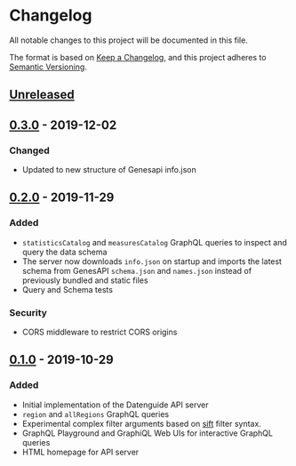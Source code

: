 # Changelog
All notable changes to this project will be documented in this file.

The format is based on [Keep a Changelog](https://keepachangelog.com/en/1.0.0/),
and this project adheres to [Semantic Versioning](https://semver.org/spec/v2.0.0.html).

## [Unreleased]

## [0.3.0] - 2019-12-02
### Changed
- Updated to new structure of Genesapi info.json

## [0.2.0] - 2019-11-29
### Added
- `statisticsCatalog` and `measuresCatalog` GraphQL queries to inspect and query the data schema
- The server now downloads `info.json` on startup and imports the latest schema from GenesAPI `schema.json` and `names.json` instead of previously bundled and static files
- Query and Schema tests

### Security
- CORS middleware to restrict CORS origins

## [0.1.0] - 2019-10-29
### Added
- Initial implementation of the Datenguide API server
- `region` and `allRegions` GraphQL queries
- Experimental complex filter arguments based on [sift](https://github.com/crcn/sift.js) filter syntax. 
- GraphQL Playground and GraphiQL Web UIs for interactive GraphQL queries
- HTML homepage for API server

[Unreleased]: https://github.com/datenguide/datenguide-api/compare/v0.3.0...HEAD
[0.3.0]: https://github.com/datenguide/datenguide-api/releases/tas/v0.3.0
[0.2.0]: https://github.com/datenguide/datenguide-api/releases/tag/v0.2.0
[0.1.0]: https://github.com/datenguide/datenguide-api/releases/tag/v0.1.0
